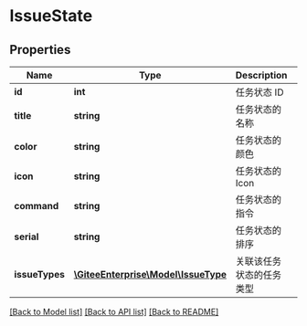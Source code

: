 # IssueState

## Properties
Name | Type | Description | Notes
------------ | ------------- | ------------- | -------------
**id** | **int** | 任务状态 ID | [optional] 
**title** | **string** | 任务状态的名称 | [optional] 
**color** | **string** | 任务状态的颜色 | [optional] 
**icon** | **string** | 任务状态的 Icon | [optional] 
**command** | **string** | 任务状态的 指令 | [optional] 
**serial** | **string** | 任务状态的 排序 | [optional] 
**issueTypes** | [**\GiteeEnterprise\Model\IssueType**](IssueType.md) | 关联该任务状态的任务类型 | [optional] 

[[Back to Model list]](../../README.md#documentation-for-models) [[Back to API list]](../../README.md#documentation-for-api-endpoints) [[Back to README]](../../README.md)



